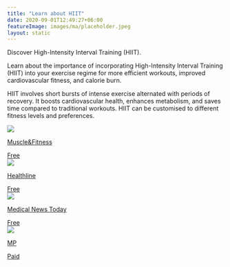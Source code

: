 ```yaml
---
title: "Learn about HIIT"
date: 2020-09-01T12:49:27+06:00
featureImage: images/ma/placeholder.jpeg
layout: static
---
```


Discover High-Intensity Interval Training (HIIT).

Learn about the importance of incorporating High-Intensity Interval Training (HIIT) into your exercise regime for more efficient workouts, improved cardiovascular fitness, and calorie burn.

HIIT involves short bursts of intense exercise alternated with periods of recovery. It boosts cardiovascular health, enhances metabolism, and saves time compared to traditional workouts. HIIT can be customised to different fitness levels and preferences.

<a class="ma-link" href="https://www.muscleandfitness.com/workouts/workout-routines/hiit-6-week-full-body-workout/"><div class="ma-card ma-card-Health"><div class="ma-icon"><img src ="/images/Icon-check - health - opacity.svg"/></div><div class="ma-name"><p>Muscle&Fitness</p></div><div class="ma-paid-text"><span>Free</span></div></div></a><a class="ma-link" href="https://www.healthline.com/nutrition/benefits-of-hiit"><div class="ma-card ma-card-Health"><div class="ma-icon"><img src ="/images/Icon-check - health - opacity.svg"/></div><div class="ma-name"><p>Healthline</p></div><div class="ma-paid-text"><span>Free </span></div></div></a><a class="ma-link" href="https://www.medicalnewstoday.com/articles/327474"><div class="ma-card ma-card-Health"><div class="ma-icon"><img src ="/images/Icon-check - health - opacity.svg"/></div><div class="ma-name"><p>Medical News Today</p></div><div class="ma-paid-text"><span>Free </span></div></div></a><a class="ma-link" href="https://www.mp.com"><div class="ma-card ma-card-Health"><div class="ma-icon"><img src ="/images/Icon-pound - health - opacity.svg"/></div><div class="ma-name"><p>MP</p></div><div class="ma-paid-text"><span>Paid</span></div></div></a>  

<br/><br/>






